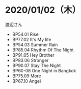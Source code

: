 # 2020/01/02（木）
渡辺さん
- BP54.01 Rise
- BP77.02 It's My life
- BP54.03 Summer Rain
- BP85.04 Rhythm Of The Night
- BP91.05 Hey Brother
- BP83.06 Stronger
- BP90.07 Stay The Night
- BP60-08 One Night in Bangkok
- BP75.09 More
- BP67.10 Angel
